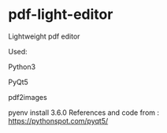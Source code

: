 # pdf-light-editor
Lightweight pdf editor

Used:

Python3

PyQt5

pdf2images


pyenv install 3.6.0
References and code from : https://pythonspot.com/pyqt5/
